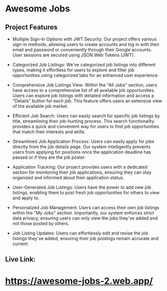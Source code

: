 # Awesome Jobs

## Project Features

- Multiple Sign-In Options with JWT Security: Our project offers various sign-in methods, allowing users to create accounts and log in with their email and password or conveniently through their Google accounts. User sessions are secured using JSON Web Tokens (JWT).

- Categorized Job Listings: We've categorized job listings into different types, making it effortless for users to explore and filter job opportunities using categorized tabs for an enhanced user experience.

- Comprehensive Job Listings View: Within the "All Jobs" section, users have access to a comprehensive list of all available job opportunities. Users can explore job listings with detailed information and access a "Details" button for each job. This feature offers users an extensive view of the available job market.

- Efficient Job Search: Users can easily search for specific job listings by title, streamlining their job-hunting process. This search functionality provides a quick and convenient way for users to find job opportunities that match their interests and skills.

- Streamlined Job Application Process: Users can easily apply for jobs directly from the job details page. Our system intelligently prevents users from applying for positions once the application deadline has passed or if they are the job poster.

- Application Tracking: Our project provides users with a dedicated section for monitoring their job applications, ensuring they can stay organized and informed about their application status.

- User-Generated Job Listings: Users have the power to add new job listings, enabling them to post fresh job opportunities for others to view and apply to.

- Personalized Job Management: Users can access their own job listings within the "My Jobs" section. Importantly, our system enforces strict data privacy, ensuring users can only view the jobs they've added and not those posted by others.

- Job Listing Updates: Users can effortlessly edit and revise the job listings they've added, ensuring their job postings remain accurate and current.




## Live Link: 
# https://awesome-jobs-2.web.app/